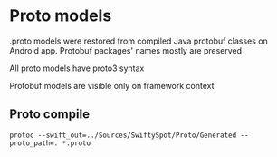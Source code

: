 #  Proto models

.proto models were restored from compiled Java protobuf classes on Android app. Protobuf packages' names mostly are preserved

All proto models have proto3 syntax

Protobuf models are visible only on framework context

## Proto compile

```
protoc --swift_out=../Sources/SwiftySpot/Proto/Generated --proto_path=. *.proto
```
